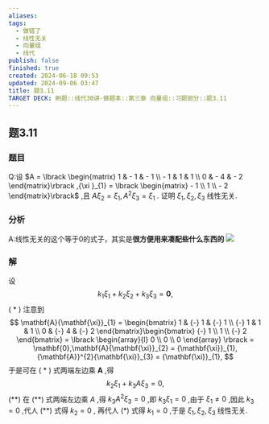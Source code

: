 ```yaml
---
aliases: 
tags:
  - 做错了
  - 线性无关
  - 向量组
  - 线代
publish: false
finished: true
created: 2024-06-18 09:53
updated: 2024-09-06 03:47
title: 题3.11
TARGET DECK: 刷题::线代30讲-做题本::第三章 向量组::习题部分::题3.11
---
```

## 题3.11
### 题目
Q:设 $A = \lbrack  \begin{matrix} 1 &  - 1 &  - 1 \\   - 1 & 1 & 1 \\  0 &  - 4 &  - 2 \end{matrix}\rbrack  ,{\xi }_{1} = \lbrack  \begin{matrix}  - 1 \\  1 \\   - 2 \end{matrix}\rbrack$ ,且 $A{\xi }_{2} = {\xi }_{1},{A}^{2}{\xi }_{3} = {\xi }_{1}$ . 证明 ${\xi }_{1},{\xi }_{2},{\xi }_{3}$ 线性无关.
### 分析
A:线性无关的这个等于0的式子，其实是**很方便用来凑配些什么东西的**
![](https://img.hwenyi.live/202410110223281.webp)
### 解
设
$$
k_{1}{\xi}_{1} + k_{2}{\xi}_{2} + k_{3}{\xi}_{3} = \mathbf{0},
$$
( * )
注意到
$$
\mathbf{A}{\mathbf{\xi}}_{1} = \begin{bmatrix} 1 & {-} 1 & {-} 1 \\  {-} 1 & 1 & 1 \\ 0 & {-} 4 & {-} 2 \end{bmatrix}\begin{bmatrix}  {-} 1 \\ 1 \\  {-} 2 \end{bmatrix} = \lbrack \begin{array}{l} 0 \\ 0 \\ 0 \end{array} \rbrack = \mathbf{0},\mathbf{A}{\mathbf{\xi}}_{2} = {\mathbf{\xi}}_{1},{\mathbf{A}}^{2}{\mathbf{\xi}}_{3} = {\mathbf{\xi}}_{1},
$$
于是可在 ( * ) 式两端左边乘 $\mathbf{A}$ ,得
$$
k_{2}{\xi}_{1} + k_{3}A{\xi}_{3} = 0,
$$
$(* * )$
在 $(* * )$ 式两端左边乘 $A$ ,得 $k_{3}A^{2}{\xi}_{3} = 0$ ,即 $k_{3}{\xi}_{1} = 0$ ,由于 ${\xi}_{1} {\neq} 0$ ,因此 $k_{3} = 0$ ,代人 $(* * )$ 式得 $k_{2} = 0$ , 再代人 $(*)$ 式得 $k_{1} = 0$ ,于是 ${\xi}_{1},{\xi}_{2},{\xi}_{3}$ 线性无关.

